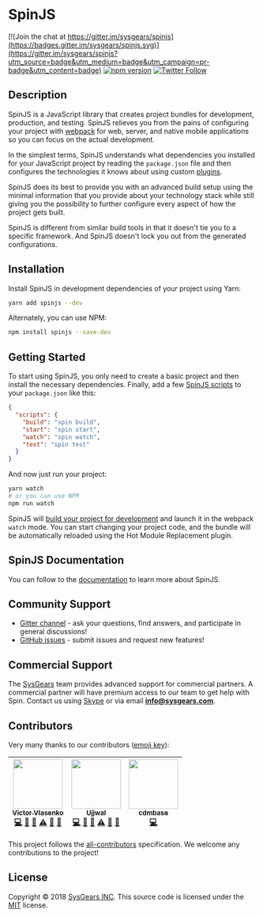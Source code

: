# SpinJS

[![Join the chat at https://gitter.im/sysgears/spinjs](https://badges.gitter.im/sysgears/spinjs.svg)](https://gitter.im/sysgears/spinjs?utm_source=badge&utm_medium=badge&utm_campaign=pr-badge&utm_content=badge)
[![npm version](https://badge.fury.io/js/spinjs.svg)](https://badge.fury.io/js/spinjs) [![Twitter Follow](https://img.shields.io/twitter/follow/sysgears.svg?style=social)](https://twitter.com/sysgears)

## Description

SpinJS is a JavaScript library that creates project bundles for development, production, and testing. SpinJS relieves 
you from the pains of configuring your project with [webpack] for web, server, and native mobile applications so you can 
focus on the actual development.

In the simplest terms, SpinJS understands what dependencies you installed for your JavaScript project by reading the 
`package.json` file and then configures the technologies it knows about using custom [plugins].

SpinJS does its best to provide you with an advanced build setup using the minimal information that you provide about
your technology stack while still giving you the possibility to further configure every aspect of how the project gets
built.

SpinJS is different from similar build tools in that it doesn't tie you to a specific framework. And SpinJS doesn't lock 
you out from the generated configurations.

## Installation

Install SpinJS in development dependencies of your project using Yarn:

```bash
yarn add spinjs --dev
```

Alternately, you can use NPM:

```bash
npm install spinjs --save-dev
```

## Getting Started

To start using SpinJS, you only need to create a basic project and then install the necessary dependencies. Finally, add
a few [SpinJS scripts] to your `package.json` like this:

```json
{
  "scripts": {
    "build": "spin build",
    "start": "spin start",
    "watch": "spin watch",
    "test": "spin test"
  }
}
```

And now just run your project:

```bash
yarn watch
# or you can use NPM
npm run watch
```

SpinJS will [build your project for development] and launch it in the webpack `watch` mode. You can start changing your
project code, and the bundle will be automatically reloaded using the Hot Module Replacement plugin.

## SpinJS Documentation

You can follow to the [documentation] to learn more about SpinJS.

## Community Support

* [Gitter channel] - ask your questions, find answers, and participate in general discussions!
* [GitHub issues] - submit issues and request new features!

## Commercial Support

The [SysGears] team provides advanced support for commercial partners. A commercial partner will have premium access to
our team to get help with Spin. Contact us using [Skype] or via email **info@sysgears.com**.

## Contributors

Very many thanks to our contributors ([emoji key]):

<!-- ALL-CONTRIBUTORS-LIST:START - Do not remove or modify this section -->
| [<img src="https://avatars1.githubusercontent.com/u/1259926?v=3" width="100px;"/><br /><sub>Victor Vlasenko</sub>](https://ua.linkedin.com/in/victorvlasenko)<br />[💻](https://github.com/sysgears/spin.js/commits?author=vlasenko "Code") [🔧](#tool-vlasenko "Tools") [📖](https://github.com/sysgears/spin.js/commits?author=vlasenko "Documentation") [⚠️](https://github.com/sysgears/spin.js/commits?author=vlasenko "Tests") [💬](#question-vlasenko "Answering Questions") [👀](#review-vlasenko "Reviewed Pull Requests") | [<img src="https://avatars0.githubusercontent.com/u/4072250?v=3" width="100px;"/><br /><sub>Ujjwal</sub>](https://github.com/mairh)<br />[💻](https://github.com/sysgears/spin.js/commits?author=mairh "Code") [🔧](#tool-mairh "Tools") [📖](https://github.com/sysgears/spin.js/commits?author=mairh "Documentation") [⚠️](https://github.com/sysgears/spin.js/commits?author=mairh "Tests") [💬](#question-mairh "Answering Questions") [👀](#review-mairh "Reviewed Pull Requests") | [<img src="https://avatars1.githubusercontent.com/u/20957416?v=4" width="100px;"/><br /><sub>cdmbase</sub>](https://github.com/cdmbase)<br />[💻](https://github.com/sysgears/spin.js/commits?author=cdmbase "Code") |
| :---: | :---: | :---: |
<!-- ALL-CONTRIBUTORS-LIST:END -->

This project follows the [all-contributors] specification.
We welcome any contributions to the project!

## License

Copyright © 2018 [SysGears INC]. This source code is licensed under the [MIT] license.

[webpack]: https://webpack.js.org/
[plugins]: https://github.com/sysgears/spinjs/blob/master/docs/concepts.md#plugins
[spinjs scripts]: https://github.com/sysgears/spinjs/blob/master/docs/scripts.md
[build your project for development]: https://github.com/sysgears/spinjs/blob/master/docs/scripts.md#spin-watch
[documentation]: https://github.com/sysgears/spinjs/blob/master/docs/
[Gitter channel]: https://gitter.im/sysgears/spinjs
[GitHub issues]: https://github.com/sysgears/spinjs/issues
[SysGears]: https://sysgears.com
[skype]: http://hatscripts.com/addskype?sysgears
[emoji key]: https://github.com/kentcdodds/all-contributors#emoji-key
[all-contributors]: https://github.com/kentcdodds/all-contributors
[SysGears INC]: http://sysgears.com
[MIT]: LICENSE
